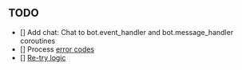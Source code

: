 TODO
----

- [] Add chat: Chat to bot.event_handler and bot.message_handler coroutines
- [] Process [error codes](https://developers.viber.com/docs/api/rest-bot-api/#error-codes) 
- [] [Re-try logic](https://developers.viber.com/docs/api/rest-bot-api/#re-try-logic)